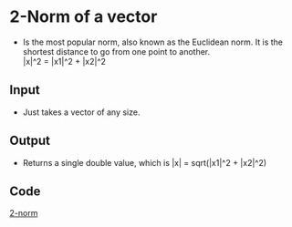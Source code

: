 # 2-Norm of a vector

- Is the most popular norm, also known as the Euclidean norm. It is the shortest distance to go from one point to another.  
|x|^2 = |x1|^2 + |x2|^2

## Input

- Just takes a vector of any size.

## Output

- Returns a single double value, which is |x| = sqrt(|x1|^2 + |x2|^2)

## Code

[2-norm](https://github.com/adflanders/math4610/edit/master/src/src4/2norm.cpp)
